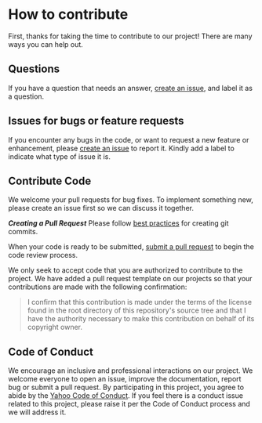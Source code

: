 # How to contribute

First, thanks for taking the time to contribute to our project! There are many ways you can help out.

## Questions

If you have a question that needs an answer, [create an issue](https://help.github.com/articles/creating-an-issue/), and label it as a question.

## Issues for bugs or feature requests

If you encounter any bugs in the code, or want to request a new feature or enhancement, please [create an issue](https://help.github.com/articles/creating-an-issue/) to report it. Kindly add a label to indicate what type of issue it is.

## Contribute Code

We welcome your pull requests for bug fixes. To implement something new, please create an issue first so we can discuss it together.

***Creating a Pull Request***
Please follow [best practices](https://github.com/trein/dev-best-practices/wiki/Git-Commit-Best-Practices) for creating git commits.

When your code is ready to be submitted, [submit a pull request](https://help.github.com/articles/creating-a-pull-request/) to begin the code review process.

We only seek to accept code that you are authorized to contribute to the project. We have added a pull request template on our projects so that your contributions are made with the following confirmation:

> I confirm that this contribution is made under the terms of the license found in the root directory of this repository's source tree and that I have the authority necessary to make this contribution on behalf of its copyright owner.

## Code of Conduct

We encourage an inclusive and professional interactions on our project. We welcome everyone to open an issue, improve the documentation, report bug or submit a pull request. By participating in this project, you agree to abide by the [Yahoo Code of Conduct](Code-of-Conduct.md). If you feel there is a conduct issue related to this project, please raise it per the Code of Conduct process and we will address it.
